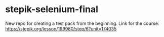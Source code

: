 # stepik-selenium-final
New repo for creating a test pack from the beginning. Link for the course: https://stepik.org/lesson/199980/step/6?unit=174035
